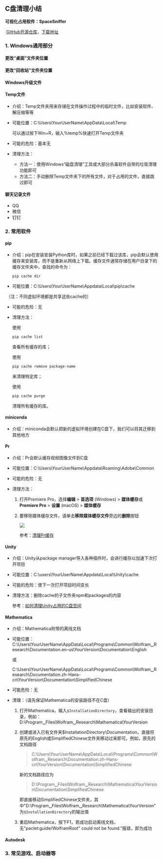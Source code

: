 ## C盘清理小结

**可视化占用软件：SpaceSniffer**

​	[GitHub开源仓库](https://github.com/redtrillix/SpaceSniffer)，[下载地址](https://github.com/redtrillix/SpaceSniffer/releases)

### 1. Windows通用部分

#### 更改“桌面”文件夹位置

#### 更改“回收站”文件夹位置

#### Windows升级文件

#### Temp文件

- 介绍：Temp文件夹用来存储在文件操作过程中的临时文件，比如安装软件、解压缩等等

- 可能位置：C:\Users\YourUserName\AppData\Local\Temp

  可以通过按下Win+R，输入%temp%快速打开Temp文件夹

- 可能的危险：基本无
- 清理方法：
  - 方法一：使用Windows“磁盘清理”工具或大部分杀毒软件自带的垃圾清理功能即可
  - 方法二：手动删除Temp文件夹下的所有文件，对于占用的文件，直接跳过即可

#### 聊天记录文件

- QQ
- 微信
- 钉钉

### 2. 常用软件

#### pip

- 介绍：pip在安装安装Python库时，如果之前已经下载过该库，pip会默认使用缓存来安装库，而不是重新从网络上下载。缓存文件通常存储在用户目录下的缓存文件夹中，查找的命令为：

  ````bash
  pip cache dir
  ````

- 可能位置：C:\Users\YourUserName\Appdata\Local\pip\cache

​	（注：不同虚拟环境都是共享这些cache的）

- 可能的危险：无

- 清理方法：

  使用

  ```bash
  pip cache list
  ```

  查看所有缓存的库；

  使用

  ```bash
  pip cache remove package-name
  ```

  来清理特定库；

  使用

  ```bash
  pip cache purge
  ```

  清理所有缓存的库。

#### miniconda

- 介绍：miniconda会默认把新的虚拟环境创建在C盘下，我们可以将其迁移到其他地方

#### Pr

- 介绍：Pr会默认缓存视频图像文件到C盘

- 可能位置：C:\Users\YourUserName\Appdata\Roaming\Adobe\Common

- 可能的危险：无

- 清理方法：

  1. 打开Premiere Pro，选择**编辑** > **首选项** (Windows) > **媒体缓存**或 **Premiere Pro** > **设置** (macOS) > **媒体缓存**

  2. 要移除媒体缓存文件，请单击**移除媒体缓存文件**旁边的**删除**按钮

     ![](https://helpx-prod.scene7.com/is/image/HelpxProdLoc/clear_cache-9?$pjpeg$&jpegSize=300&wid=1600)

     参考：[清理Pr缓存](https://helpx.adobe.com/cn/premiere-pro/kb/clear-cache.html)

#### Unity

- 介绍：Unity从package manager导入各种插件时，会进行缓存以加速下次打开项目

- 可能位置：C:\users\YourUserName\Appdata\Local\Unity\cache

- 可能的危险：使下一次打开项目时间变长

- 清理方法：删除cache的子文件夹npm和packages的内容

  参考：[如何清理Unity占用的C盘空间](https://developer.unity.cn/projects/60f38b25edbc2a43884e6920)

#### Mathematica

- 介绍：Mathematica附带的离线文档

- 可能位置：C:\Users\YourUserName\AppData\Local\Programs\Common\Wolfram␣Research\Documentation.en-us\YourVersion\Documentation\English

  或

  C:\Users\YourUserName\AppData\Local\Programs\Common\Wolfram␣Research\Documentation.zh-Hans-cn\YourVersion\Documentation\SimplifiedChinese

- 可能危险：无

- 清理：（请先保证Mathematica的安装路径不在C盘）

  1. 打开Mathematica，输入`$InstallationDirectory`，查看输出的安装目录，例如：D:\Program␣Files\Wolfram␣Research\Mathematica\YourVersion

  2. 创建或进入已有文件夹$InstallationDirectory\Documentation，直接将原先的English或SimplifiedChinese文件夹移动过来即可。例如，原先的文档路径

     > C:\Users\YourUserName\AppData\Local\Programs\Common\Wolfram␣Research\Documentation.zh-Hans-cn\YourVersion\Documentation\SimplifiedChinese

     新的文档路径应为

     > D:\Program␣Files\Wolfram␣Research\Mathematica\YourVersion\Documentation\SimplifiedChinese

     即直接移动SimplifiedChinese文件夹，其中"D:\Program␣Files\Wolfram␣Research\Mathematica\YourVersion"为`$InstallationDirectory`的输出值

  3. 重启Mathematica，按下F1，若成功启动离线文档，无"paclet:guide/WolframRoot" could not be found."报错，即为成功

#### Autodesk

### 3. 常见游戏、启动器等

